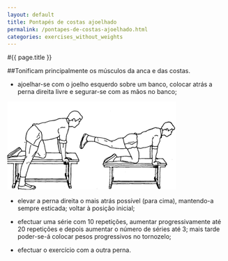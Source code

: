 ```yaml
---
layout: default
title: Pontapés de costas ajoelhado
permalink: /pontapes-de-costas-ajoelhado.html
categories: exercises_without_weights
---
```


#{{ page.title }}

##Tonificam principalmente os músculos da anca e das costas.

* ajoelhar-se com o joelho esquerdo sobre um banco, colocar atrás a perna direita livre e segurar-se com as mãos no banco;

![Pontapés de costas ajoelhado](assets/exercicios-para-os-antebracos_clip_image002.gif)

* elevar a perna direita o mais atrás possível (para cima), mantendo-a sempre esticada; voltar à posição inicial;

* efectuar uma série com 10 repetições, aumentar progressivamente até 20 repetições e depois aumentar o número de séries até 3; mais tarde poder-se-á colocar pesos progressivos no tornozelo;

* efectuar o exercício com a outra perna.
